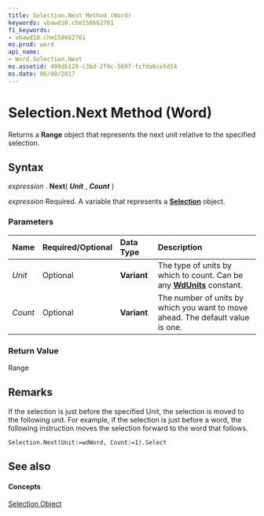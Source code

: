 ```yaml
---
title: Selection.Next Method (Word)
keywords: vbawd10.chm158662761
f1_keywords:
- vbawd10.chm158662761
ms.prod: word
api_name:
- Word.Selection.Next
ms.assetid: 498db129-c3bd-2f9c-5897-fcfda6ce5d14
ms.date: 06/08/2017
---
```



# Selection.Next Method (Word)

Returns a  **Range** object that represents the next unit relative to the specified selection.


## Syntax

 _expression_ . **Next**( **_Unit_** , **_Count_** )

 _expression_ Required. A variable that represents a **[Selection](Word.Selection.md)** object.


### Parameters



|**Name**|**Required/Optional**|**Data Type**|**Description**|
|:-----|:-----|:-----|:-----|
| _Unit_|Optional| **Variant**|The type of units by which to count. Can be any  **[WdUnits](Word.WdUnits.md)** constant.|
| _Count_|Optional| **Variant**|The number of units by which you want to move ahead. The default value is one.|

### Return Value

Range


## Remarks

If the selection is just before the specified Unit, the selection is moved to the following unit. For example, if the selection is just before a word, the following instruction moves the selection forward to the word that follows.


```
Selection.Next(Unit:=wdWord, Count:=1).Select
```


## See also


#### Concepts


[Selection Object](Word.Selection.md)

